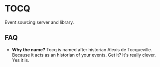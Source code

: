 TOCQ
====

Event sourcing server and library.

## FAQ

- **Why the name?** Tocq is named after historian Alexis de Tocqueville. Because it acts as an historian of your events. Get it? It's really clever. Yes it is.

